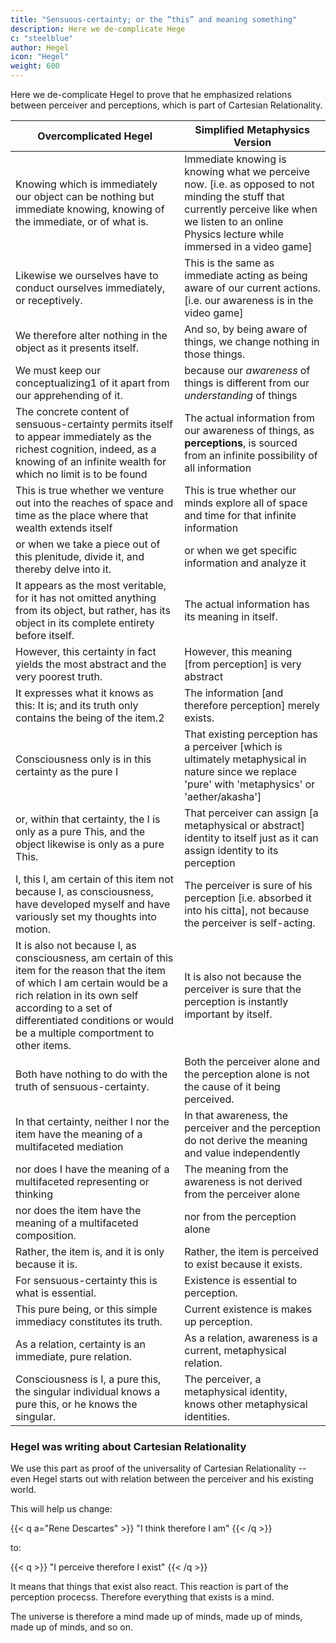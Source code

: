 ```yaml
---
title: "Sensuous-certainty; or the “this” and meaning something"
description: Here we de-complicate Hege
c: "steelblue"
author: Hegel
icon: "Hegel"
weight: 600
---
```



Here we de-complicate Hegel to prove that he emphasized relations between perceiver and perceptions, which is part of Cartesian Relationality. 


Overcomplicated Hegel | Simplified Metaphysics Version
--- | --- 
Knowing which is immediately our object can be nothing but immediate knowing, knowing of the immediate, or of what is. | Immediate knowing is knowing what we perceive now. [i.e. as opposed to not minding the stuff that currently perceive like when we listen to an online Physics lecture while immersed in a video game]
Likewise we ourselves have to conduct ourselves immediately, or receptively. | This is the same as immediate acting as being aware of our current actions. [i.e. our awareness is in the video game]
We therefore alter nothing in the object as it presents itself. | And so, by being aware of things, we change nothing in those things.
We must keep our conceptualizing1 of it apart from our apprehending of it. | because our *awareness* of things is different from our *understanding* of things
The concrete content of sensuous-certainty permits itself to appear immediately as the richest cognition, indeed, as a knowing of an infinite wealth for which no limit is to be found | The actual information from our awareness of things, as **perceptions**, is sourced from an infinite possibility of all information
This is true whether we venture out into the reaches of space and time as the place where that wealth extends itself | This is true whether our minds explore all of space and time for that infinite information
or when we take a piece out of this plenitude, divide it, and thereby delve into it. | or when we get specific information and analyze it 
It appears as the most veritable, for it has not omitted anything from its object, but rather, has its object in its complete entirety before itself. | The actual information has its meaning in itself.
However, this certainty in fact yields the most abstract and the very poorest truth. | However, this meaning [from perception] is very abstract
It expresses what it knows as this: It is; and its truth only contains the being of the item.2  | The information [and therefore perception] merely exists. 
Consciousness only is in this certainty as the pure I | That existing perception has a perceiver [which is ultimately metaphysical in nature since we replace 'pure' with 'metaphysics' or 'aether/akasha']
or, within that certainty, the I is only as a pure This, and the object likewise is only as a pure This. | That perceiver can assign [a metaphysical or abstract] identity to itself just as it can assign identity to its perception
I, this I, am certain of this item not because I, as consciousness, have developed myself and have variously set my thoughts into motion. |  The perceiver is sure of his perception [i.e. absorbed it into his citta], not because the perceiver is self-acting. 
It is also not because I, as consciousness, am certain of this item for the reason that the item of which I am certain would be a rich relation in its own self according to a set of differentiated conditions or would be a multiple comportment to other items. | It is also not because the perceiver is sure that the perception is instantly important by itself. 
Both have nothing to do with the truth of sensuous-certainty. | Both the perceiver alone and the perception alone is not the cause of it being perceived.
In that certainty, neither I nor the item have the meaning of a multifaceted mediation | In that awareness, the perceiver and the perception do not derive the meaning and value independently
nor does I have the meaning of a multifaceted representing or thinking | The meaning from the awareness is not derived from the perceiver alone
nor does the item have the meaning of a multifaceted composition. | nor from the perception alone
Rather, the item is, and it is only because it is.  | Rather, the item is perceived to exist because it exists. 
For sensuous-certainty this is what is essential. | Existence is essential to perception.
This pure being, or this simple immediacy constitutes its truth. | Current existence is makes up perception.
As a relation, certainty is an immediate, pure relation. | As a relation, awareness is a current, metaphysical relation.
Consciousness is I, a pure this, the singular individual knows a pure this, or he knows the singular. | The perceiver, a metaphysical identity, knows other metaphysical identities. 

<!-- relevant to his interests -->


### Hegel was writing about Cartesian Relationality

We use this part as proof of the universality of Cartesian Relationality -- even Hegel starts out with relation between the perceiver and his existing world. 

This will help us change:

{{< q a="Rene Descartes" >}}
"I think therefore I am"
{{< /q >}}

to:

{{< q >}}
"I perceive therefore I exist"
{{< /q >}}

It means that things that exist also react. This reaction is part of the perception procecss. Therefore everything that exists is a mind. 

The universe is therefore a mind made up of minds, made up of minds, made up of minds, and so on. 

